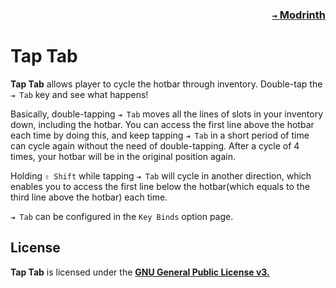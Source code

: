 ### <p align=right>[`→` Modrinth](https://modrinth.com/mod/taptab)</p>

# Tap Tab

**Tap Tab** allows player to cycle the hotbar through inventory. Double-tap the `⇥ Tab` key and see what happens!

Basically, double-tapping `⇥ Tab` moves all the lines of slots in your inventory down, including the hotbar. You can access the first line above the hotbar each time by doing this, and keep tapping `⇥ Tab` in a short period of time can cycle again without the need of double-tapping. After a cycle of 4 times, your hotbar will be in the original position again.

Holding `⇧ Shift` while tapping `⇥ Tab` will cycle in another direction, which enables you to access the first line below the hotbar(which equals to the third line above the hotbar) each time.

`⇥ Tab` can be configured in the `Key Binds` option page.

## License

**Tap Tab** is licensed under the **[GNU General Public License v3.](LICENSE)**
